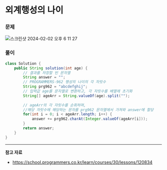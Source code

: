 # 외계행성의 나이

### 문제

![스크린샷 2024-02-02 오후 6 11 27](https://github.com/Heo-y-y/development-blog/assets/112863029/8eab2e95-eb24-481e-b94c-cbc579d58d60)

### 풀이

```java
class Solution {
    public String solution(int age) {
        // 결과를 저장할 빈 문자열
        String answer = "";
        // PROGRAMMERS-962 행성의 나이의 각 자릿수
        String prg962 = "abcdefghij";
        // 입력값 age를 문자열로 변환하고, 각 자릿수를 배열에 초기화
        String[] ageArr = String.valueOf(age).split("");
        
        // ageArr의 각 자릿수를 순회하며, 
        //해당 자릿수에 해당하는 문자를 prg962 문자열에서 가져와 answer에 할당
        for(int i = 0; i < ageArr.length; i++) {
            answer += prg962.charAt(Integer.valueOf(ageArr[i]));
        }
        return answer;
    }
}
```

---

**참고 자료**

- <https://school.programmers.co.kr/learn/courses/30/lessons/120834>
